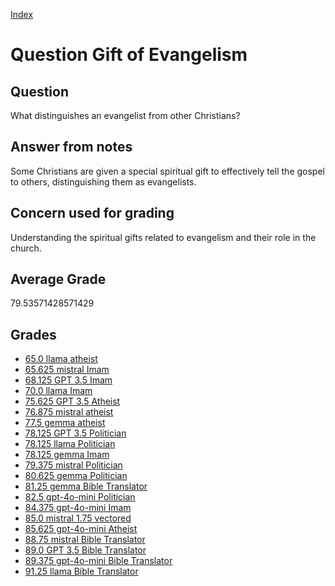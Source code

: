 
[Index](../../index.md)
# Question Gift of Evangelism
## Question
What distinguishes an evangelist from other Christians?

## Answer from notes
Some Christians are given a special spiritual gift to effectively tell the gospel to others, distinguishing them as evangelists.

## Concern used for grading
Understanding the spiritual gifts related to evangelism and their role in the church.

## Average Grade
79.53571428571429

## Grades
 * [65.0 llama atheist](../answers/llama_atheist/Gift_of_Evangelism.md)
 * [65.625 mistral Imam](../answers/mistral_Imam/Gift_of_Evangelism.md)
 * [68.125 GPT 3.5 Imam](../answers/GPT_3.5_Imam/Gift_of_Evangelism.md)
 * [70.0 llama Imam](../answers/llama_Imam/Gift_of_Evangelism.md)
 * [75.625 GPT 3.5 Atheist](../answers/GPT_3.5_Atheist/Gift_of_Evangelism.md)
 * [76.875 mistral atheist](../answers/mistral_atheist/Gift_of_Evangelism.md)
 * [77.5 gemma atheist](../answers/gemma_atheist/Gift_of_Evangelism.md)
 * [78.125 GPT 3.5 Politician](../answers/GPT_3.5_Politician/Gift_of_Evangelism.md)
 * [78.125 llama Politician](../answers/llama_Politician/Gift_of_Evangelism.md)
 * [78.125 gemma Imam](../answers/gemma_Imam/Gift_of_Evangelism.md)
 * [79.375 mistral Politician](../answers/mistral_Politician/Gift_of_Evangelism.md)
 * [80.625 gemma Politician](../answers/gemma_Politician/Gift_of_Evangelism.md)
 * [81.25 gemma Bible Translator](../answers/gemma_Bible_Translator/Gift_of_Evangelism.md)
 * [82.5 gpt-4o-mini Politician](../answers/gpt-4o-mini_Politician/Gift_of_Evangelism.md)
 * [84.375 gpt-4o-mini Imam](../answers/gpt-4o-mini_Imam/Gift_of_Evangelism.md)
 * [85.0 mistral 1.75 vectored](../answers/mistral_1.75_vectored/Gift_of_Evangelism.md)
 * [85.625 gpt-4o-mini Atheist](../answers/gpt-4o-mini_Atheist/Gift_of_Evangelism.md)
 * [88.75 mistral Bible Translator](../answers/mistral_Bible_Translator/Gift_of_Evangelism.md)
 * [89.0 GPT 3.5 Bible Translator](../answers/GPT_3.5_Bible_Translator/Gift_of_Evangelism.md)
 * [89.375 gpt-4o-mini Bible Translator](../answers/gpt-4o-mini_Bible_Translator/Gift_of_Evangelism.md)
 * [91.25 llama Bible Translator](../answers/llama_Bible_Translator/Gift_of_Evangelism.md)
